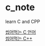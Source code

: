# c_note
learn C and CPP

[씹어먹는 C 언어](https://modoocode.com/)  
[씹어먹는 C++](https://modoocode.com/135)

